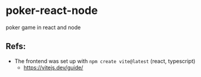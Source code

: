 # poker-react-node
poker game in react and node

## Refs:

- The frontend was set up with `npm create vite@latest` (react, typescript)
  - https://vitejs.dev/guide/
